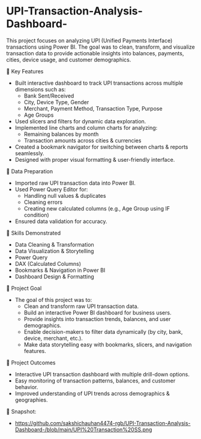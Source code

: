# UPI-Transaction-Analysis-Dashboard-
This project focuses on analyzing UPI (Unified Payments Interface) transactions using Power BI. The goal was to clean, transform, and visualize transaction data to provide actionable insights into balances, payments, cities, device usage, and customer demographics.

🔹 Key Features
* Built interactive dashboard to track UPI transactions across multiple dimensions such as:
   * Bank Sent/Received
   * City, Device Type, Gender
   * Merchant, Payment Method, Transaction Type, Purpose
   * Age Groups
*  Used slicers and filters for dynamic data exploration.
* Implemented line charts and column charts for analyzing:
   * Remaining balances by month
   * Transaction amounts across cities & currencies
* Created a bookmark navigator for switching between charts & reports seamlessly.
* Designed with proper visual formatting & user-friendly interface.

🔹 Data Preparation
* Imported raw UPI transaction data into Power BI.
* Used Power Query Editor for:
  * Handling null values & duplicates
  * Cleaning errors
  * Creating new calculated columns (e.g., Age Group using IF condition)
* Ensured data validation for accuracy.

🔹 Skills Demonstrated
  * Data Cleaning & Transformation
  * Data Visualization & Storytelling
  * Power Query
  * DAX (Calculated Columns)
  * Bookmarks & Navigation in Power BI
  * Dashboard Design & Formatting

🔹 Project Goal
* The goal of this project was to:
  * Clean and transform raw UPI transaction data.
  * Build an interactive Power BI dashboard for business users.
  * Provide insights into transaction trends, balances, and user demographics.
  * Enable decision-makers to filter data dynamically (by city, bank, device, merchant, etc.).
  * Make data storytelling easy with bookmarks, slicers, and navigation features.

🔹 Project Outcomes
  * Interactive UPI transaction dashboard with multiple drill-down options.
  * Easy monitoring of transaction patterns, balances, and customer behavior.
  * Improved understanding of UPI trends across demographics & geographies.

🔹 Snapshot:
  * https://github.com/sakshichauhan4474-rgb/UPI-Transaction-Analysis-Dashboard-/blob/main/UPI%20Transaction%20SS.png








